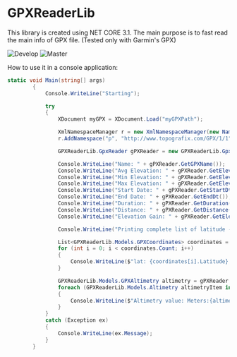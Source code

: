 ﻿
# GPXReaderLib

This library is created using NET CORE 3.1. The main purpose is to fast read the main info of GPX file. (Tested only with Garmin's GPX)

![Develop](https://github.com/enricobenedos/GPXReaderLib/workflows/Develop/badge.svg?branch=develop) ![Master](https://github.com/enricobenedos/GPXReaderLib/workflows/Master/badge.svg?branch=master)

How to use it in a console application:
```c#
static void Main(string[] args)
        {
            Console.WriteLine("Starting");

            try
            {
                XDocument myGPX = XDocument.Load("myGPXPath");

                XmlNamespaceManager r = new XmlNamespaceManager(new NameTable());
                r.AddNamespace("p", "http://www.topografix.com/GPX/1/1");

                GPXReaderLib.GpxReader gPXReader = new GPXReaderLib.GpxReader(myGPX, r);

                Console.WriteLine("Name: " + gPXReader.GetGPXName());
                Console.WriteLine("Avg Elevation: " + gPXReader.GetElevation(GPXReaderLib.GpxReader.ElevationType.Avg));
                Console.WriteLine("Min Elevation: " + gPXReader.GetElevation(GPXReaderLib.GpxReader.ElevationType.Min));
                Console.WriteLine("Max Elevation: " + gPXReader.GetElevation(GPXReaderLib.GpxReader.ElevationType.Max));
                Console.WriteLine("Start Date: " + gPXReader.GetStartDt());
                Console.WriteLine("End Date: " + gPXReader.GetEndDt());
                Console.WriteLine("Duration: " + gPXReader.GetDuration());
                Console.WriteLine("Distance: " + gPXReader.GetDistance());
                Console.WriteLine("Elevation Gain: " + gPXReader.GetElevationGain());

                Console.WriteLine("Printing complete list of latitude - longitude");

                List<GPXReaderLib.Models.GPXCoordinates> coordinates = gPXReader.GetGPXCoordinates();
                for (int i = 0; i < coordinates.Count; i++)
                {
                    Console.WriteLine($"lat: {coordinates[i].Latitude} - lon: {coordinates[i].Longitude}");
                }

                GPXReaderLib.Models.GPXAltimetry altimetry = gPXReader.GetGPXAltimetry();
                foreach (GPXReaderLib.Models.Altimetry altimetryItem in altimetry.Altimetries)
                {
                    Console.WriteLine($"Altimetry value: Meters:{altimetryItem.Elevation} - KM:{altimetryItem.Kilometers}");
                }
            }
            catch (Exception ex)
            {
                Console.WriteLine(ex.Message);
            }
        }
```
